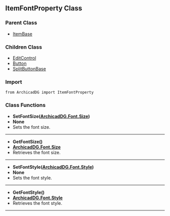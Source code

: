 ## ItemFontProperty Class

### Parent Class
* [ItemBase](ArchicadDG_ItemBase.md)

### Children Class
* [EditControl](EditControl/ArchicadDG_EditControl.md)
* [Button](Button/ArchicadDG_Button.md)
* [SplitButtonBase](Button/ArchicadDG_SplitButtonBase.md)

### Import
```
from ArchicadDG import ItemFontProperty
``` 

### Class Functions

* **SetFontSize([ArchicadDG.Font.Size](ArchicadDG_Font_Size.md))**
* **None**
* Sets the font size.
-----

* **GetFontSize()**
* **[ArchicadDG.Font.Size](ArchicadDG_Font_Size.md)**
* Retrieves the font size.
-----

* **SetFontStyle([ArchicadDG.Font.Style](ArchicadDG_Font_Style.md))**
* **None**
* Sets the font style.
-----

* **GetFontStyle()**
* **[ArchicadDG.Font.Style](ArchicadDG_Font_Style.md)**
* Retrieves the font style.
-----